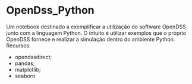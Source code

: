 # OpenDss_Python
Um notebook destinado a exemplificar a utilização do software OpenDSS junto com a linguagem Python.
O intuito é utilizar exemplos que o próprio OpenDSS fornece e realizar a simulação dentro do ambiente Python.
Recursos:
* opendssdirect;
* pandas;
* matplotlib;
* seaborn

